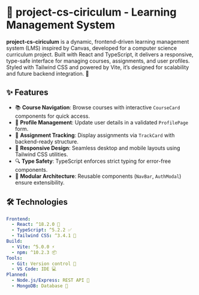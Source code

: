 # 🚀 project-cs-ciriculum - Learning Management System

**project-cs-ciriculum** is a dynamic, frontend-driven learning management system (LMS) inspired by Canvas, developed for a computer science curriculum project. Built with React and TypeScript, it delivers a responsive, type-safe interface for managing courses, assignments, and user profiles. Styled with Tailwind CSS and powered by Vite, it’s designed for scalability and future backend integration. 🌟


## ✨ Features
- 📚 **Course Navigation**: Browse courses with interactive `CourseCard` components for quick access.
- 🙍 **Profile Management**: Update user details in a validated `ProfilePage` form.
- 📝 **Assignment Tracking**: Display assignments via `TrackCard` with backend-ready structure.
- 📱 **Responsive Design**: Seamless desktop and mobile layouts using Tailwind CSS utilities.
- 🔍 **Type Safety**: TypeScript enforces strict typing for error-free components.
- 🧱 **Modular Architecture**: Reusable components (`NavBar`, `AuthModal`) ensure extensibility.

## 🛠️ Technologies
```yaml
Frontend:
  - React: ^18.2.0 🧩
  - TypeScript: ^5.2.2 ✅
  - Tailwind CSS: ^3.4.1 🎨
Build:
  - Vite: ^5.0.0 ⚡
  - npm: ^10.2.3 📦
Tools:
  - Git: Version control 🔗
  - VS Code: IDE 💻
Planned:
  - Node.js/Express: REST API 🚪
  - MongoDB: Database 💾
